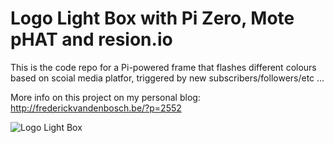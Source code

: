 # Logo Light Box with Pi Zero, Mote pHAT and resion.io

This is the code repo for a Pi-powered frame that flashes different colours based on scoial media platfor, triggered by new subscribers/followers/etc ...

More info on this project on my personal blog: http://frederickvandenbosch.be/?p=2552

![Logo Light Box](http://frederickvandenbosch.be/wp-content/uploads/2017/04/IMG_4163-950x713.jpg)
